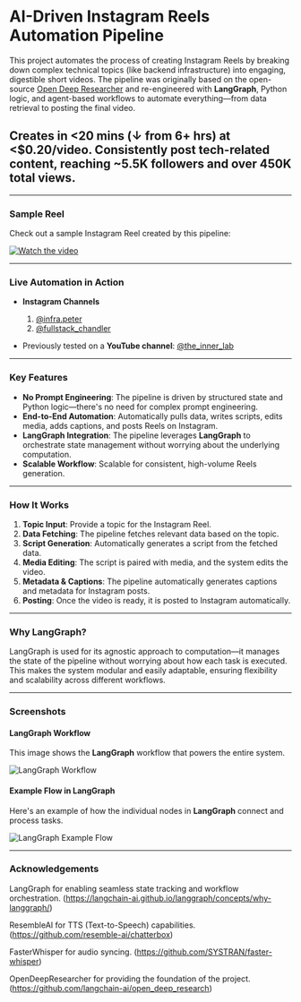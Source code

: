 # AI-Driven Instagram Reels Automation Pipeline

This project automates the process of creating Instagram Reels by breaking down complex technical topics (like backend infrastructure) into engaging, digestible short videos. The pipeline was originally based on the open-source [Open Deep Researcher](https://github.com/langchain-ai/open_deep_research) and re-engineered with **LangGraph**, Python logic, and agent-based workflows to automate everything—from data retrieval to posting the final video.

## Creates in <20 mins (↓ from 6+ hrs) at <$0.20/video. Consistently post tech-related content, reaching ~5.5K followers and over 450K total views.

---

### Sample Reel
Check out a sample Instagram Reel created by this pipeline:


[![Watch the video](assets/THUMBNAIL_why_uber_ditched_postgres_at_scale.png)](https://youtu.be/YokpEpbh5Fo?si=fbqV8jEClVYlnbYR)

---

### Live Automation in Action

- **Instagram Channels**
  1. [@infra.peter](https://www.instagram.com/infra.peter/)  
  2. [@fullstack_chandler](https://www.instagram.com/fullstack_chandler/)  


- Previously tested on a **YouTube channel**: [@the_inner_lab](https://www.youtube.com/@the_inner_lab/shorts)

---

### Key Features

- **No Prompt Engineering**: The pipeline is driven by structured state and Python logic—there's no need for complex prompt engineering.
- **End-to-End Automation**: Automatically pulls data, writes scripts, edits media, adds captions, and posts Reels on Instagram.
- **LangGraph Integration**: The pipeline leverages **LangGraph** to orchestrate state management without worrying about the underlying computation.
- **Scalable Workflow**: Scalable for consistent, high-volume Reels generation.

---

### How It Works

1. **Topic Input**: Provide a topic for the Instagram Reel.
2. **Data Fetching**: The pipeline fetches relevant data based on the topic.
3. **Script Generation**: Automatically generates a script from the fetched data.
4. **Media Editing**: The script is paired with media, and the system edits the video.
5. **Metadata & Captions**: The pipeline automatically generates captions and metadata for Instagram posts.
6. **Posting**: Once the video is ready, it is posted to Instagram automatically.

---

### Why LangGraph?

LangGraph is used for its agnostic approach to computation—it manages the state of the pipeline without worrying about how each task is executed. This makes the system modular and easily adaptable, ensuring flexibility and scalability across different workflows.

---

### Screenshots

#### LangGraph Workflow

This image shows the **LangGraph** workflow that powers the entire system.

![LangGraph Workflow](assets/infra_peter.png)

#### Example Flow in LangGraph

Here's an example of how the individual nodes in **LangGraph** connect and process tasks.

![LangGraph Example Flow](assets/infra_peter_example_flow.png)

---

### Acknowledgements
LangGraph for enabling seamless state tracking and workflow orchestration. (https://langchain-ai.github.io/langgraph/concepts/why-langgraph/)

ResembleAI for TTS (Text-to-Speech) capabilities. (https://github.com/resemble-ai/chatterbox)

FasterWhisper for audio syncing. (https://github.com/SYSTRAN/faster-whisper)

OpenDeepResearcher for providing the foundation of the project. (https://github.com/langchain-ai/open_deep_research)


